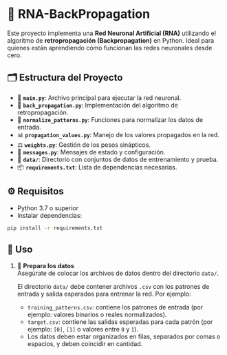 # 🧠 RNA-BackPropagation

Este proyecto implementa una **Red Neuronal Artificial (RNA)** utilizando el algoritmo de **retropropagación (Backpropagation)** en Python. Ideal para quienes están aprendiendo cómo funcionan las redes neuronales desde cero.


## 🗂️ Estructura del Proyecto

- 📄 **`main.py`**: Archivo principal para ejecutar la red neuronal.
- 🔁 **`back_propagation.py`**: Implementación del algoritmo de retropropagación.
- 🧮 **`normalize_patterns.py`**: Funciones para normalizar los datos de entrada.
- 📊 **`propagation_values.py`**: Manejo de los valores propagados en la red.
- ⚖️ **`weights.py`**: Gestión de los pesos sinápticos.
- 💬 **`messages.py`**: Mensajes de estado y configuración.
- 📁 **`data/`**: Directorio con conjuntos de datos de entrenamiento y prueba.
- 📦 **`requirements.txt`**: Lista de dependencias necesarias.

## ⚙️ Requisitos

- Python 3.7 o superior
- Instalar dependencias:

```bash
pip install -r requirements.txt
```
## 🚀 Uso

1. 📌 **Prepara los datos**  
   Asegúrate de colocar los archivos de datos dentro del directorio `data/`.

   El directorio `data/` debe contener archivos `.csv` con los patrones de entrada y salida esperados para entrenar la red. Por ejemplo:

   - `training_patterns.csv`: contiene los patrones de entrada (por ejemplo: valores binarios o reales normalizados).
   - `target.csv`: contiene las salidas esperadas para cada patrón (por ejemplo: `[0]`, `[1]` o valores entre `0` y `1`).
   - Los datos deben estar organizados en filas, separados por comas o espacios, y deben coincidir en cantidad.
